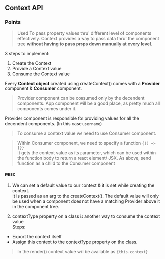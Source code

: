 ## Context API

### Points

> Used To pass property values thru' different level of components effectively.
> Context provides a way to pass data thru' the component tree **without having to pass props down manually at every level**.

3 steps to implement:

1. Create the Context
2. Provide a Context value
3. Consume the Context value

Every **Context object** created using createContext() comes with a **Provider** component & **Consumer** component.

> Provider component can be consumed only by the decendent components.
> App component will be a good place, as pretty much all components comes under it.

Provider component is responsible for providing values for all the decendent components.
(In this case `username`)

> To consume a context value we need to use Consumer component.

> Within Consumer component, we need to specify a function `{() => {}}` <br>
> It gets the context value as its parameter, which can be used within the function body to return a react element/ JSX.
> As above, send function as a child to the Consumer component

#### Misc

1. We can set a default value to our context & it is set while creating the context.<br>
   It is passed as an arg to the createContext().
   The default value will only be used when a component does not have a matching Provider above it in the component tree.

2. contextType property on a class is another way to consume the context value <br>
   Steps:

- Export the context itself
- Assign this context to the contextType property on the class.

> In the render() context value will be available as `{this.context}`
